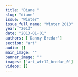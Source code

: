 ```yaml
---
title: "Diane "
slug: "diane"
issue: "Winter"
issue_full_name: "Winter 2013"
year: "2013"
date: "2013-01-01"
authors: ['Danny Bredar']
section: "art"
audio: []
main_image: ""
banner_image: ""
images: ['art_wtr12_bredar_0']
videos: []
---
```

